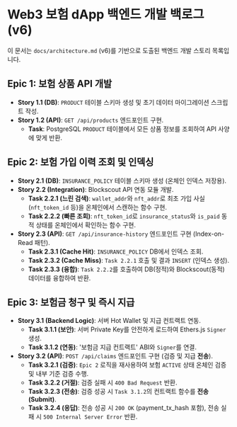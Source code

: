 # Web3 보험 dApp 백엔드 개발 백로그 (v6)

이 문서는 `docs/architecture.md` (v6)를 기반으로 도출된 백엔드 개발 스토리 목록입니다.

## Epic 1: 보험 상품 API 개발

* **Story 1.1 (DB)**: `PRODUCT` 테이블 스키마 생성 및 초기 데이터 마이그레이션 스크립트 작성.
* **Story 1.2 (API)**: `GET /api/products` 엔드포인트 구현.
    * **Task**: PostgreSQL `PRODUCT` 테이블에서 모든 상품 정보를 조회하여 API 사양에 맞게 반환.

## Epic 2: 보험 가입 이력 조회 및 인덱싱

* **Story 2.1 (DB)**: `INSURANCE_POLICY` 테이블 스키마 생성 (온체인 인덱스 저장용).
* **Story 2.2 (Integration)**: Blockscout API 연동 모듈 개발.
    * **Task 2.2.1 (느린 검색)**: `wallet_addr`와 `nft_addr`로 최초 가입 사실(`nft_token_id` 등)을 온체인에서 스캔하는 함수 구현.
    * **Task 2.2.2 (빠른 조회)**: `nft_token_id`로 `insurance_status`와 `is_paid` 동적 상태를 온체인에서 확인하는 함수 구현.
* **Story 2.3 (API)**: `GET /api/insurance-history` 엔드포인트 구현 (Index-on-Read 패턴).
    * **Task 2.3.1 (Cache Hit)**: `INSURANCE_POLICY` DB에서 인덱스 조회.
    * **Task 2.3.2 (Cache Miss)**: `Task 2.2.1` 호출 및 결과 `INSERT` (인덱스 생성).
    * **Task 2.3.3 (융합)**: `Task 2.2.2`를 호출하여 DB(정적)와 Blockscout(동적) 데이터를 융합하여 반환.

## Epic 3: 보험금 청구 및 즉시 지급

* **Story 3.1 (Backend Logic)**: 서버 Hot Wallet 및 지급 컨트랙트 연동.
    * **Task 3.1.1 (보안)**: 서버 Private Key를 안전하게 로드하여 Ethers.js `Signer` 생성.
    * **Task 3.1.2 (연동)**: '보험금 지급 컨트랙트' ABI와 `Signer`를 연결.
* **Story 3.2 (API)**: `POST /api/claims` 엔드포인트 구현 (검증 및 지급 **전송**).
    * **Task 3.2.1 (검증)**: `Epic 2` 로직을 재사용하여 보험 `ACTIVE` 상태 온체인 검증 및 내부 기준 검증 수행.
    * **Task 3.2.2 (거절)**: 검증 실패 시 `400 Bad Request` 반환.
    * **Task 3.2.3 (전송)**: 검증 성공 시 `Task 3.1.2`의 컨트랙트 함수를 **전송(Submit)**.
    * **Task 3.2.4 (응답)**: 전송 성공 시 `200 OK` (payment_tx_hash 포함), 전송 실패 시 `500 Internal Server Error` 반환.